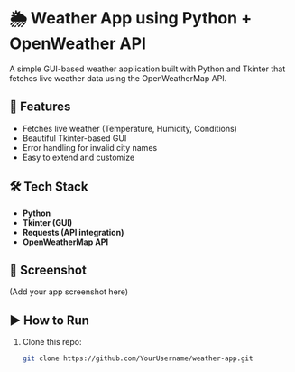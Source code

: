 # 🌦️ Weather App using Python + OpenWeather API

A simple GUI-based weather application built with Python and Tkinter that fetches live weather data using the OpenWeatherMap API.

## 🚀 Features
- Fetches live weather (Temperature, Humidity, Conditions)
- Beautiful Tkinter-based GUI
- Error handling for invalid city names
- Easy to extend and customize

## 🛠️ Tech Stack
- **Python**
- **Tkinter (GUI)**
- **Requests (API integration)**
- **OpenWeatherMap API**

## 📸 Screenshot
(Add your app screenshot here)

## ▶️ How to Run
1. Clone this repo:
   ```bash
   git clone https://github.com/YourUsername/weather-app.git
